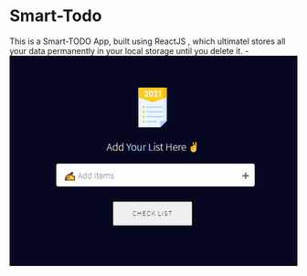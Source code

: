 # Smart-Todo
This is a Smart-TODO App, built using ReactJS , which ultimatel stores all your data permanently in your local storage until you delete it.
-&nbsp; ![alt text](https://github.com/sarwar1227/smart-todo/blob/main/outputs/output_1.png?raw=true)

